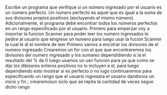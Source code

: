 Escribe un programa que verifique si un número ingresado por el usuario es un número perfecto. Un número perfecto es aquel que es igual a la suma de sus divisores propios positivos (excluyendo el mismo número). Adicionalmente, el programa debe encontrar todos los números perfectos en un rango especificado por el usuario.
Primero para emperzar voy a importar la funcion Scanner para poder leer los numero ingresados
le pedire al usuario que eingrese un numero para luego usar la fucion Scanner la cual le di el nombre de leer 
Primero vamos a encotrar los divisores de el  numero ingresado 
Crearemos un for con el que que encontraremos los divisores del numero ingresado y los sumares dependidiendo si la el resultado del % da 0
luego usamos un uan funcion para ya que como se dijo los dibisores enteros positivos no lo incluyen a el, para luego dependiendo esto mostrar si es perfecto o no
lugo continuaremos para  especificando un rango que el usuario ingresara el usuario dandonos un inicio y fin ;
crearemosun siclo que se repita la cantidad de veces segun dicho rango 
